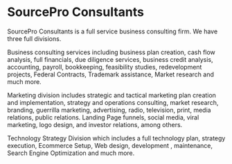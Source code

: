 # SourcePro Consultants
SourcePro Consultants is a full service business consulting firm. We have three full divisions.

Business consulting services including business plan creation, cash flow analysis, full financials, due diligence services, business credit analysis, accounting, payroll, bookkeeping, feasibility studies, redevelopment projects, Federal Contracts, Trademark assistance, Market research and much more.
 
Marketing division includes strategic and tactical marketing plan creation and implementation, strategy and operations consulting, market research, branding, guerrilla marketing, advertising, radio, television, print, media relations, public relations. Landing Page funnels, social media, viral marketing, logo design, and investor relations, among others. 

Technology Strategy Division which includes a full technology plan,  strategy execution, Ecommerce Setup, Web design, development , maintenance, Search Engine Optimization and much more. 


